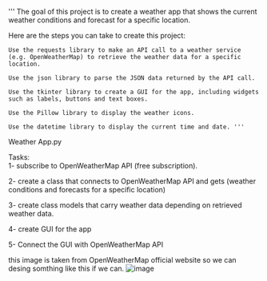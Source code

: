 

''' The goal of this project is to create a weather app that shows the current weather conditions and forecast for a specific location.

Here are the steps you can take to create this project:

    Use the requests library to make an API call to a weather service (e.g. OpenWeatherMap) to retrieve the weather data for a specific location.

    Use the json library to parse the JSON data returned by the API call.

    Use the tkinter library to create a GUI for the app, including widgets such as labels, buttons and text boxes.

    Use the Pillow library to display the weather icons.

    Use the datetime library to display the current time and date. '''

Weather App.py

Tasks:  
1- subscribe to OpenWeatherMap API (free subscription).  

2- create a class that connects to OpenWeatherMap API and gets (weather conditions and forecasts for a specific location) 

3- create class models that carry weather data depending on retrieved weather data. 

4- create GUI for the app 

5- Connect the GUI with OpenWeatherMap API 


this image is taken from OpenWeatherMap official website so we can desing somthing like this if we can.
![image](https://user-images.githubusercontent.com/46929687/219901041-b8f40dbb-6b14-4f7f-97f0-460f8e4d2ba7.png)

